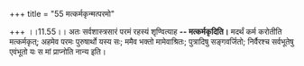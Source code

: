 +++
title = "55 मत्कर्मकृन्मत्परमो"

+++
।।11.55।। अतः सर्वशास्त्रसारं परमं रहस्यं शृण्वित्याह **--
मत्कर्मकृदिति।** मदर्थं कर्म करोतीति मत्कर्मकृत्; अहमेव परमः पुरुषार्थो
यस्य सः; ममैव भक्तो मामेवाश्रितः; पुत्रादिषु सङ्गवर्जितो; निर्वैरश्च
सर्वभूतेषु एवंभूतो यः स मां प्राप्नोति नान्य इति।
